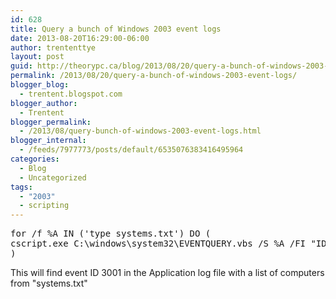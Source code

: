 ```yaml
---
id: 628
title: Query a bunch of Windows 2003 event logs
date: 2013-08-20T16:29:00-06:00
author: trententtye
layout: post
guid: http://theorypc.ca/blog/2013/08/20/query-a-bunch-of-windows-2003-event-logs/
permalink: /2013/08/20/query-a-bunch-of-windows-2003-event-logs/
blogger_blog:
  - trentent.blogspot.com
blogger_author:
  - Trentent
blogger_permalink:
  - /2013/08/query-bunch-of-windows-2003-event-logs.html
blogger_internal:
  - /feeds/7977773/posts/default/6535076383416495964
categories:
  - Blog
  - Uncategorized
tags:
  - "2003"
  - scripting
---
```

<pre class="lang:batch decode:true ">for /f %A IN ('type systems.txt') DO (
cscript.exe C:\windows\system32\EVENTQUERY.vbs /S %A /FI "ID eq 3001" /L Application >> list.txt
)</pre>

This will find event ID 3001 in the Application log file with a list of computers from "systems.txt"

<!-- AddThis Advanced Settings generic via filter on the_content -->

<!-- AddThis Share Buttons generic via filter on the_content -->